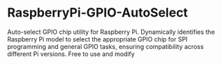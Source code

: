 # RaspberryPi-GPIO-AutoSelect
Auto-select GPIO chip utility for Raspberry Pi. Dynamically identifies the Raspberry Pi model to select the appropriate GPIO chip for SPI programming and general GPIO tasks, ensuring compatibility across different Pi versions. Free to use and modify
